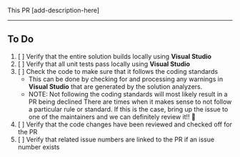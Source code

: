 This PR [add-description-here]

---

## To Do

1. [ ] Verify that the entire solution builds locally using **Visual Studio**
2. [ ] Verify that all unit tests pass locally using **Visual Studio**
3. [ ] Check the code to make sure that it follows the coding standards
   * This can be done by checking for and processing any warnings in **Visual Studio** that are generated by the solution analyzers.
   * NOTE: Not following the coding standards will most likely result in a PR being declined  There are times when it makes sense to not follow a particular rule or standard.  If this is the case, bring up the issue to one of the maintainers and we can definitely review it!! 🙂
4. [ ] Verify that the code changes have been reviewed and checked off for the PR
5. [ ] Verify that related issue numbers are linked to the PR if an issue number exists
